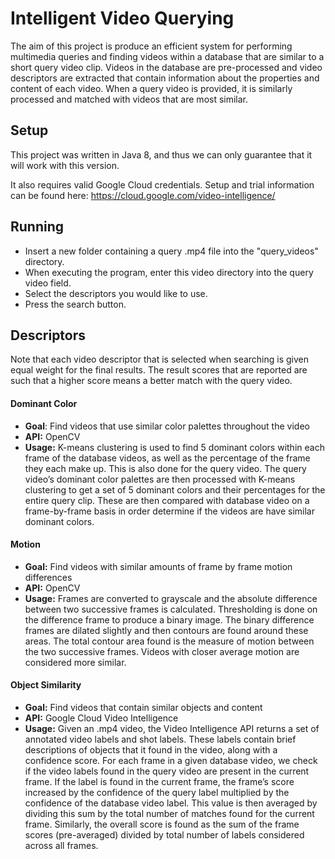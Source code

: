 # Intelligent Video Querying

The aim of this project is produce an efficient system for performing multimedia queries and finding videos within a database that are similar to a short query video clip. Videos in the database are pre-processed and video descriptors are extracted that contain information about the properties and content of each video. When a query video is provided, it is similarly processed and matched with videos that are most similar.

Setup
------

This project was written in Java 8, and thus we can only guarantee that it will work with this version.

It also requires valid Google Cloud credentials. Setup and trial information can be found here: https://cloud.google.com/video-intelligence/

Running
------
* Insert a new folder containing a query .mp4 file into the "query_videos" directory. 
* When executing the program, enter this video directory into the query video field.
* Select the descriptors you would like to use.
* Press the search button.


Descriptors
------
Note that each video descriptor that is selected when searching is given equal weight for the final results. The result scores that are reported are such that a higher score means a better match with the query video.

#### Dominant Color

  * **Goal**: Find videos that use similar color palettes throughout the video
  * **API:** OpenCV
  * **Usage:** K-means clustering is used to find 5 dominant colors within each frame of the database videos, as well as the percentage of the frame they each make up. This is also done for the query video. The query video’s dominant color palettes are then processed with K-means clustering to get a set of 5 dominant colors and their percentages for the entire query clip. These are then compared with database video on a frame-by-frame basis in order determine if the videos are have similar dominant colors.

#### Motion
* **Goal:** Find videos with similar amounts of frame by frame motion differences
* **API:** OpenCV
* **Usage:** Frames are converted to grayscale and the absolute difference between two successive frames is calculated. Thresholding is done on the difference frame to produce a binary image. The binary difference frames are dilated slightly and then contours are found around these areas. The total contour area found is the measure of motion between the two successive frames. Videos with closer average motion are considered more similar.


#### Object Similarity
* **Goal:** Find videos that contain similar objects and content
* **API:** Google Cloud Video Intelligence
* **Usage:** Given an .mp4 video, the Video Intelligence API returns a set of annotated video labels and shot labels. These labels contain brief descriptions of objects that it found in the video, along with a confidence score. For each frame in a given database video, we check if the video labels found in the query video are present in the current frame. If the label is found in the current frame, the frame’s score increased by the confidence of the query label multiplied by the confidence of the database video label. This value is then averaged by dividing this sum by the total number of matches found for the current frame. Similarly, the overall score is found as the sum of the frame scores (pre-averaged) divided by total number of labels considered across all frames.
